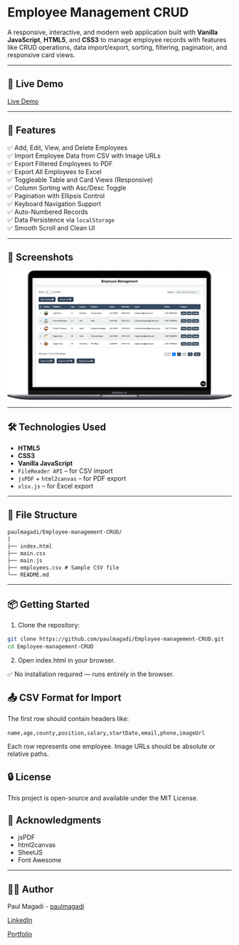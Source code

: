 # Employee Management CRUD
A responsive, interactive, and modern web application built with **Vanilla JavaScript**, **HTML5**, and **CSS3** to manage employee records with features like CRUD operations, data import/export, sorting, filtering, pagination, and responsive card views.

---

## 📍 Live Demo
<a href="https://paulmagadi.github.io/Employee-management-CRUD/" target="_blank" rel="noopener noreferrer">Live Demo</a>

---

## 🚀 Features

✅ Add, Edit, View, and Delete Employees  
✅ Import Employee Data from CSV with Image URLs  
✅ Export Filtered Employees to PDF  
✅ Export All Employees to Excel  
✅ Toggleable Table and Card Views (Responsive)  
✅ Column Sorting with Asc/Desc Toggle  
✅ Pagination with Ellipsis Control  
✅ Keyboard Navigation Support  
✅ Auto-Numbered Records  
✅ Data Persistence via `localStorage`  
✅ Smooth Scroll and Clean UI  

---

## 📸 Screenshots

![Preview](preview.png)

---

## 🛠️ Technologies Used

- **HTML5**
- **CSS3**
- **Vanilla JavaScript**
- `FileReader API` – for CSV import  
- `jsPDF` + `html2canvas` – for PDF export  
- `xlsx.js` – for Excel export  

---

## 📂 File Structure

```
paulmagadi/Employee-management-CRUD/
|
├── index.html
├── main.css
├── main.js
├── employees.csv # Sample CSV file
└── README.md
```

---

## 📦 Getting Started

1. Clone the repository:
```bash
git clone https://github.com/paulmagadi/Employee-management-CRUD.git
cd Employee-management-CRUD
```

2. Open index.html in your browser.

✅ No installation required — runs entirely in the browser.

## 📤 CSV Format for Import
The first row should contain headers like:

`name,age,county,position,salary,startDate,email,phone,imageUrl`

Each row represents one employee. Image URLs should be absolute or relative paths.

## 🔒 License
This project is open-source and available under the MIT License.

## 🙌 Acknowledgments
- jsPDF
- html2canvas
- SheetJS
- Font Awesome

---

## 🧑‍💻 Author
Paul Magadi - [paulmagadi](https://github.com/paulmagadi)

[LinkedIn](https://www.linkedin.com/in/paulmagadi) 

[Portfolio](https://paulmagadi.github.io)